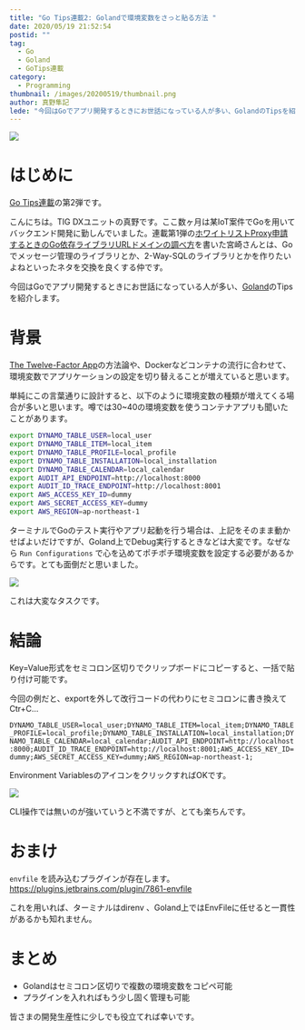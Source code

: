 ```yaml
---
title: "Go Tips連載2: Golandで環境変数をさっと貼る方法 "
date: 2020/05/19 21:52:54
postid: ""
tag:
  - Go
  - Goland
  - GoTips連載
category:
  - Programming
thumbnail: /images/20200519/thumbnail.png
author: 真野隼記
lede: "今回はGoでアプリ開発するときにお世話になっている人が多い、GolandのTipsを紹介します。"
---
```


<img src="/images/20200519/top.png" loading="lazy">

# はじめに

[Go Tips連載](/tags/GoTips%E9%80%A3%E8%BC%89/)の第2弾です。

こんにちは。TIG DXユニットの真野です。ここ数ヶ月は某IoT案件でGoを用いてバックエンド開発に勤しんでいました。連載第1弾の[ホワイトリストProxy申請するときのGo依存ライブラリURLドメインの調べ方](/articles/20200518/)を書いた宮崎さんとは、Goでメッセージ管理のライブラリとか、2-Way-SQLのライブラリとかを作りたいよねといったネタを交換を良くする仲です。

今回はGoでアプリ開発するときにお世話になっている人が多い、[Goland](https://www.jetbrains.com/go/)のTipsを紹介します。

# 背景

[The Twelve-Factor App](https://12factor.net/ja/)の方法論や、Dockerなどコンテナの流行に合わせて、環境変数でアプリケーションの設定を切り替えることが増えていると思います。

単純にこの言葉通りに設計すると、以下のように環境変数の種類が増えてくる場合が多いと思います。噂では30~40の環境変数を使うコンテナアプリも聞いたことがあります。

```bash まだこれでも少ない方かもしれない環境変数が沢山ある例
export DYNAMO_TABLE_USER=local_user
export DYNAMO_TABLE_ITEM=local_item
export DYNAMO_TABLE_PROFILE=local_profile
export DYNAMO_TABLE_INSTALLATION=local_installation
export DYNAMO_TABLE_CALENDAR=local_calendar
export AUDIT_API_ENDPOINT=http://localhost:8000
export AUDIT_ID_TRACE_ENDPOINT=http://localhost:8001
export AWS_ACCESS_KEY_ID=dummy
export AWS_SECRET_ACCESS_KEY=dummy
export AWS_REGION=ap-northeast-1
```

ターミナルでGoのテスト実行やアプリ起動を行う場合は、上記をそのまま動かせばよいだけですが、Goland上でDebug実行するときなどは大変です。なぜなら `Run Configurations` で心を込めてポチポチ環境変数を設定する必要があるからです。とても面倒だと思いました。

<img src="/images/20200519/photo_20200519_01.png" loading="lazy">

これは大変なタスクです。

# 結論

Key=Value形式をセミコロン区切りでクリップボードにコピーすると、一括で貼り付け可能です。

今回の例だと、exportを外して改行コードの代わりにセミコロンに書き換えてCtr+C...

`DYNAMO_TABLE_USER=local_user;DYNAMO_TABLE_ITEM=local_item;DYNAMO_TABLE_PROFILE=local_profile;DYNAMO_TABLE_INSTALLATION=local_installation;DYNAMO_TABLE_CALENDAR=local_calendar;AUDIT_API_ENDPOINT=http://localhost:8000;AUDIT_ID_TRACE_ENDPOINT=http://localhost:8001;AWS_ACCESS_KEY_ID=dummy;AWS_SECRET_ACCESS_KEY=dummy;AWS_REGION=ap-northeast-1;`

Environment VariablesのアイコンをクリックすればOKです。

<img src="/images/20200519/photo_20200519_02.gif" loading="lazy">

CLI操作では無いのが強いていうと不満ですが、とても楽ちんです。

# おまけ

`envfile` を読み込むプラグインが存在します。
https://plugins.jetbrains.com/plugin/7861-envfile

これを用いれば、ターミナルはdirenv 、Goland上ではEnvFileに任せると一貫性があるかも知れません。

# まとめ

* Golandはセミコロン区切りで複数の環境変数をコピペ可能
* プラグインを入れればもう少し固く管理も可能

皆さまの開発生産性に少しでも役立てれば幸いです。
